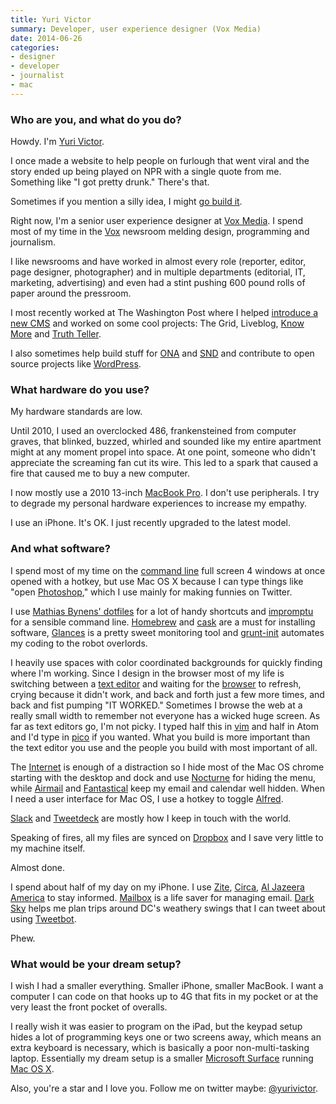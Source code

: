 ```yaml
---
title: Yuri Victor
summary: Developer, user experience designer (Vox Media)
date: 2014-06-26
categories:
- designer
- developer
- journalist
- mac
---
```


### Who are you, and what do you do?

Howdy. I'm [Yuri Victor](http://www.yurivictor.com/ "Yuri's website.").

I once made a website to help people on furlough that went viral and the story ended up being played on NPR with a single quote from me. Something like "I got pretty drunk." There's that.

Sometimes if you mention a silly idea, I might [go build it](https://twitter.com/yurivictor/status/433700448449859584 "Yuri's Twitter thread about his 'Is it colder than Sochi?' hack.").

Right now, I'm a senior user experience designer at [Vox Media](http://www.voxmedia.com/ "The Vox Media website."). I spend most of my time in the [Vox](http://www.vox.com/ "The Vox site.") newsroom melding design, programming and journalism.

I like newsrooms and have worked in almost every role (reporter, editor, page designer, photographer) and in multiple departments (editorial, IT, marketing, advertising) and even had a stint pushing 600 pound rolls of paper around the pressroom.

I most recently worked at The Washington Post where I helped [introduce a new CMS](http://wordpress.tv/2013/07/29/yuri-victor-why-the-washington-post-uses-wordpress/ "Yuri's video about building a CMS for The Washington Post.") and worked on some cool projects: The Grid, Liveblog, [Know More](http://knowmore.washingtonpost.com/ "The Know More learning site.") and [Truth Teller](http://truthteller.washingtonpost.com/ "A site for fact-checking political speech.").

I also sometimes help build stuff for [ONA](http://journalists.org/ "The Online News Association site.") and [SND](http://www.snd.org/ "The Society for News Design site.") and contribute to open source projects like [WordPress][].

### What hardware do you use?

My hardware standards are low.

Until 2010, I used an overclocked 486, frankensteined from computer graves, that blinked, buzzed, whirled and sounded like my entire apartment might at any moment propel into space. At one point, someone who didn't appreciate the screaming fan cut its wire. This led to a spark that caused a fire that caused me to buy a new computer.

I now mostly use a 2010 13-inch [MacBook Pro][macbook-pro]. I don't use peripherals. I try to degrade my personal hardware experiences to increase my empathy.

I use an iPhone. It's OK. I just recently upgraded to the latest model.

### And what software?

I spend most of my time on the [command line][iterm2] full screen 4 windows at once opened with a hotkey, but use Mac OS X because I can type things like "open [Photoshop][]," which I use mainly for making funnies on Twitter.

I use [Mathias Bynens' dotfiles](https://github.com/mathiasbynens/dotfiles "Mathias' dotfiles on GitHub.") for a lot of handy shortcuts and [impromptu][] for a sensible command line. [Homebrew][] and [cask][homebrew-cask] are a must for installing software, [Glances][] is a pretty sweet monitoring tool and [grunt-init][] automates my coding to the robot overlords.

I heavily use spaces with color coordinated backgrounds for quickly finding where I'm working. Since I design in the browser most of my life is switching between a [text editor][atom] and waiting for the [browser][chrome] to refresh, crying because it didn't work, and back and forth just a few more times, and back and fist pumping "IT WORKED." Sometimes I browse the web at a really small width to remember not everyone has a wicked huge screen. As far as text editors go, I'm not picky. I typed half this in [vim][] and half in Atom and I'd type in [pico][] if you wanted. What you build is more important than the text editor you use and the people you build with most important of all.

The [Internet](http://giphy.com/gifs/PDFQfRc80TTi0 "An animated GIF of the Internet.") is enough of a distraction so I hide most of the Mac OS chrome starting with the desktop and dock and use [Nocturne][] for hiding the menu, while [Airmail][] and [Fantastical][] keep my email and calendar well hidden. When I need a user interface for Mac OS, I use a hotkey to toggle [Alfred][].

[Slack][] and [Tweetdeck][] are mostly how I keep in touch with the world.

Speaking of fires, all my files are synced on [Dropbox][] and I save very little to my machine itself.

Almost done.

I spend about half of my day on my iPhone. I use [Zite][zite-ios], [Circa][circa-ios], [Al Jazeera America][al-jazeera-america-news-ios] to stay informed. [Mailbox][] is a life saver for managing email. [Dark Sky][dark-sky-ios] helps me plan trips around DC's weathery swings that I can tweet about using [Tweetbot][tweetbot-ios].

Phew.

### What would be your dream setup?

I wish I had a smaller everything. Smaller iPhone, smaller MacBook. I want a computer I can code on that hooks up to 4G that fits in my pocket or at the very least the front pocket of overalls.

I really wish it was easier to program on the iPad, but the keypad setup hides a lot of programming keys one or two screens away, which means an extra keyboard is necessary, which is basically a poor non-multi-tasking laptop. Essentially my dream setup is a smaller [Microsoft Surface][surface-rt] running [Mac OS X][macos].

Also, you're a star and I love you. Follow me on twitter maybe: [@yurivictor](http://twitter.com/yurivictor "Yuri's Twitter account.").

[airmail]: https://airmailapp.com/ "A mail client for the Mac."
[al-jazeera-america-news-ios]: https://apps.apple.com/us/app/al-jazeera-america-news/id810543104 "A news app."
[alfred]: https://www.alfredapp.com/ "A launcher app for the Mac."
[atom]: https://github.blog/2022-06-08-sunsetting-atom/ "A text editor based on web technology."
[chrome]: https://www.google.com/intl/en/chrome/ "A WebKit-based browser, where each tab runs in its own thread."
[circa-ios]: https://apps.apple.com/app/circa-news/id517114354 "A news app."
[dark-sky-ios]: http://web.archive.org/web/20230829071258/https://support.apple.com/en-us/HT213526 "A weather app."
[dropbox]: https://www.dropbox.com/ "Online syncing and storage."
[fantastical]: https://flexibits.com/fantastical "A calendaring app for the Mac."
[glances]: https://github.com/nicolargo/glances "Command-line system monitoring."
[grunt-init]: https://gruntjs.com/project-scaffolding "A command-line tool for creating new projects."
[homebrew-cask]: https://github.com/Homebrew/homebrew-cask "A command-line tool for installing Mac applications."
[homebrew]: https://brew.sh/ "Command-line package manager for Mac OS X."
[impromptu]: https://github.com/impromptu/impromptu "A Node-based command prompt."
[iterm2]: https://iterm2.com/ "An alternative terminal application for Mac OS X."
[macbook-pro]: https://www.apple.com/macbook-pro/ "A laptop."
[macos]: https://en.wikipedia.org/wiki/MacOS "An operating system for Mac hardware."
[mailbox]: http://web.archive.org/web/20171224163851/http://www.mailboxapp.com:80/? "A email client."
[nocturne]: https://nocturne.en.softonic.com/mac "A Mac app for adjusting the screen's hue."
[photoshop]: https://www.adobe.com/products/photoshop.html "A bitmap image editor."
[pico]: http://www.supertalent.com/products/stt_usb_detail.php?type=Pico "A physically tiny USB drive."
[slack]: https://slack.com/intl/ja-jp/ "A collaboration service."
[surface-rt]: http://web.archive.org/web/20230407222156/http://www.amazon.com/Microsoft-Surface-32GB-RT/dp/B009XNBFJK "A tablet device."
[tweetbot-ios]: https://tapbots.com/tweetbot/ "A Twitter client for iOS."
[tweetdeck]: https://about.twitter.com/en/products/tweetdeck "A multi-column Twitter client."
[vim]: https://www.vim.org/ "A command-line text editor."
[wordpress]: https://wordpress.com/ "Weblog publishing software."
[zite-ios]: https://apps.apple.com/us/app/zite-personalized-magazine/id419752338 "A personal magazine app."
